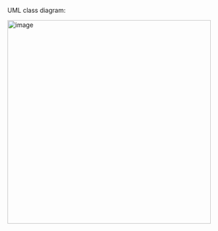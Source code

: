 UML class diagram:

<img width="458" alt="image" src="https://github.com/Abhinav-main/TravelPackageManagementSystem/assets/56387875/b308f37b-d03e-4fee-b28b-375c1aaf00aa">
